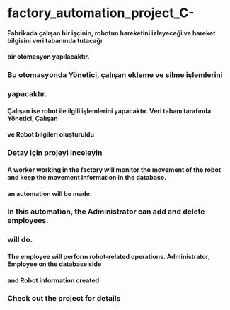# factory_automation_project_C-
#### Fabrikada çalışan bir işçinin, robotun hareketini izleyeceği ve hareket bilgisini veri tabanında tutacağı
#### bir otomasyon yapılacaktır. 
### Bu otomasyonda Yönetici, çalışan ekleme ve silme işlemlerini
### yapacaktır.
#### Çalışan ise robot ile ilgili işlemlerini yapacaktır. Veri tabanı tarafında Yönetici, Çalışan
#### ve Robot bilgileri oluşturuldu
### Detay için projeyi inceleyin

#### A worker working in the factory will monitor the movement of the robot and keep the movement information in the database.
#### an automation will be made.
### In this automation, the Administrator can add and delete employees.
### will do.
#### The employee will perform robot-related operations. Administrator, Employee on the database side
#### and Robot information created
### Check out the project for details
